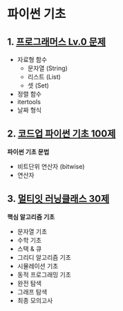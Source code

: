 # 파이썬 기초
## 1. [프로그래머스 Lv.0 문제](https://github.com/hanna-joo/Self_Coding/tree/master/python/01_python_basic/01_programmers)
- 자료형 함수
    - 문자열 (String)
    - 리스트 (List)
    - 셋 (Set)
- 정렬 함수
- itertools
- 날짜 형식

## 2. [코드업 파이썬 기초 100제](https://github.com/hanna-joo/Self_Coding/tree/master/python/01_python_basic/02_codeup)
**파이썬 기초 문법**
- 비트단위 연산자 (bitwise)
- 연산자

## 3. [멀티잇 러닝클래스 30제](https://github.com/hanna-joo/Self_Coding/tree/master/python/01_python_basic/03_goorm)
**핵심 알고리즘 기초**
- 문자열 기초
- 수학 기초
- 스택 & 큐
- 그리디 알고리즘 기초
- 시뮬레이션 기초
- 동적 프로그래밍 기초
- 완전 탐색
- 그래프 탐색
- 최종 모의고사